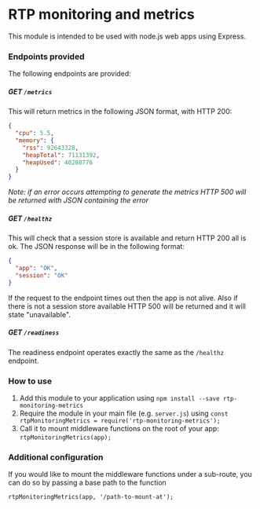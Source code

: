 # RTP monitoring and metrics

This module is intended to be used with node.js web apps using Express.
 
### Endpoints provided

The following endpoints are provided:

##### GET `/metrics`

This will return metrics in the following JSON format, with HTTP 200:

``` json
{
  "cpu": 5.5,
  "memory": {
    "rss": 92643328,
    "heapTotal": 71131392,
    "heapUsed": 40280776
  }
}
```

*Note: if an error occurs attempting to generate the metrics HTTP 500 will be returned with JSON containing the error*

##### GET `/healthz`

This will check that a session store is available and return HTTP 200 all is ok. The JSON response will be in the following format:
 
``` json
{
  "app": "OK",
  "session": "OK"
}
```

If the request to the endpoint times out then the app is not alive. Also if there is not a session store available HTTP 500 will be returned and it will state "unavailable".

##### GET `/readiness`

The readiness endpoint operates exactly the same as the `/healthz` endpoint.

### How to use

1. Add this module to your application using `npm install --save rtp-monitoring-metrics`
2. Require the module in your main file (e.g. `server.js`) using `const rtpMonitoringMetrics = require('rtp-monitoring-metrics');`
3. Call it to mount middleware functions on the root of your app: `rtpMonitoringMetrics(app);`

### Additional configuration

If you would like to mount the middleware functions under a sub-route, you can do so by passing a base path to the function

```
rtpMonitoringMetrics(app, '/path-to-mount-at');
```
